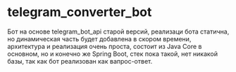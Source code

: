 # telegram_converter_bot
Бот на основе telegram_bot_api старой версий, реализаци бота статична, но динамическая часть будет добавлена в скором времени, архитектура и реализация очень проста, состоит из Java Core в основном,
но и конечно же Spring Boot, стек пока такой, нет никакой базы, так как бот реализован как вапрос-ответ.

